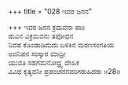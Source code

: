 +++
title = "028 ಇವರ ಜನನ"

+++
ಇವರ ಜನನ ಕ್ರಮವನಾ ಪಾಂ  
ಡುವಿನ ವಿಕ್ರಮವನು ತಪೋಧನ  
ನಿವಹ ಕೊಂಡಾಡಿದುದು ಬಳಿಕಿನ ಮರಣಸಂಗತಿಯ   
ಅವನಿಪನ ಸಂಸ್ಕಾರ ಮಾದ್ರೀ  
ಯುವತಿ ಸಹಗಮನೋಧ್ರ್ವ ದೇಹಿಕ  
ವಿವಿಧ ಕೃತ್ಯವನೀ ಪ್ರಪಂಚವನವರಿಗರುಹಿದರು     ॥28॥